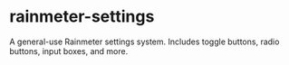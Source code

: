 # rainmeter-settings
A general-use Rainmeter settings system. Includes toggle buttons, radio buttons, input boxes, and more.

